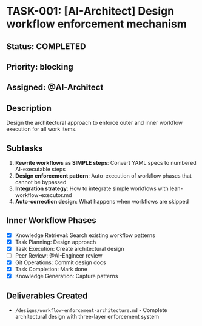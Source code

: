 # TASK-001: [AI-Architect] Design workflow enforcement mechanism

## Status: COMPLETED
## Priority: blocking
## Assigned: @AI-Architect

## Description
Design the architectural approach to enforce outer and inner workflow execution for all work items.

## Subtasks
1. **Rewrite workflows as SIMPLE steps**: Convert YAML specs to numbered AI-executable steps
2. **Design enforcement pattern**: Auto-execution of workflow phases that cannot be bypassed
3. **Integration strategy**: How to integrate simple workflows with lean-workflow-executor.md
4. **Auto-correction design**: What happens when workflows are skipped

## Inner Workflow Phases
- [x] Knowledge Retrieval: Search existing workflow patterns
- [x] Task Planning: Design approach 
- [x] Task Execution: Create architectural design
- [ ] Peer Review: @AI-Engineer review
- [x] Git Operations: Commit design docs
- [x] Task Completion: Mark done
- [x] Knowledge Generation: Capture patterns

## Deliverables Created
- `/designs/workflow-enforcement-architecture.md` - Complete architectural design with three-layer enforcement system